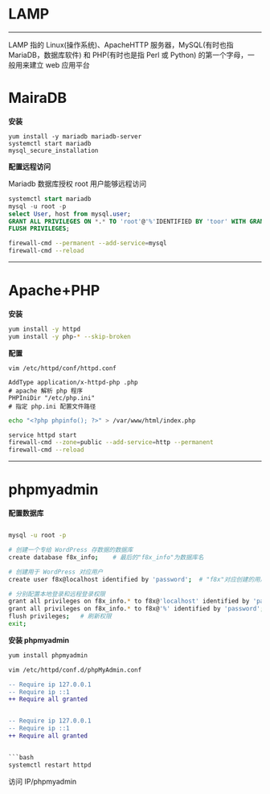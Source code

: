 # LAMP

---

LAMP 指的 Linux(操作系统)、ApacheHTTP 服务器，MySQL(有时也指 MariaDB，数据库软件) 和 PHP(有时也是指 Perl 或 Python) 的第一个字母，一般用来建立 web 应用平台

# MairaDB

**安装**
```
yum install -y mariadb mariadb-server
systemctl start mariadb
mysql_secure_installation
```

**配置远程访问**

Mariadb 数据库授权 root 用户能够远程访问
```sql
systemctl start mariadb
mysql -u root -p
select User, host from mysql.user;
GRANT ALL PRIVILEGES ON *.* TO 'root'@'%'IDENTIFIED BY 'toor' WITH GRANT OPTION;
FLUSH PRIVILEGES;
```

```bash
firewall-cmd --permanent --add-service=mysql
firewall-cmd --reload
```

---

# Apache+PHP

**安装**
```bash
yum install -y httpd
yum install -y php-* --skip-broken
```

**配置**
```vim
vim /etc/httpd/conf/httpd.conf

AddType application/x-httpd-php .php
# apache 解析 php 程序
PHPIniDir "/etc/php.ini"
# 指定 php.ini 配置文件路径
```
```bash
echo "<?php phpinfo(); ?>" > /var/www/html/index.php

service httpd start
firewall-cmd --zone=public --add-service=http --permanent
firewall-cmd --reload
```

---

# phpmyadmin

**配置数据库**
```bash

mysql -u root -p

# 创建一个专给 WordPress 存数据的数据库
create database f8x_info;    # 最后的"f8x_info"为数据库名

# 创建用于 WordPress 对应用户
create user f8x@localhost identified by 'password';  # "f8x"对应创建的用户,"password"内填写用户的密码

# 分别配置本地登录和远程登录权限
grant all privileges on f8x_info.* to f8x@'localhost' identified by 'password';
grant all privileges on f8x_info.* to f8x@'%' identified by 'password';
flush privileges;   # 刷新权限
exit;
```

**安装 phpmyadmin**

```bash
yum install phpmyadmin
```
```diff
vim /etc/httpd/conf.d/phpMyAdmin.conf

-- Require ip 127.0.0.1
-- Require ip ::1
++ Require all granted


-- Require ip 127.0.0.1
-- Require ip ::1
++ Require all granted


```bash
systemctl restart httpd
```

访问 IP/phpmyadmin
